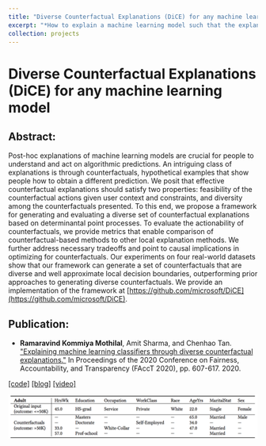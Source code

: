 ```yaml
---
title: "Diverse Counterfactual Explanations (DiCE) for any machine learning model"
excerpt: "*How to explain a machine learning model such that the explanation is truthful to the model and yet interpretable to people?*<br/><img src='/images/dice_small.gif'>" 
collection: projects
---
```


# Diverse Counterfactual Explanations (DiCE) for any machine learning model

## Abstract:
Post-hoc explanations of machine learning models are crucial for people to understand and act on algorithmic predictions. An intriguing class of explanations is through counterfactuals, hypothetical examples that show people how to obtain a different prediction. We posit that effective counterfactual explanations should satisfy two properties: feasibility of the counterfactual actions given user context and constraints, and diversity among the counterfactuals presented. To this end, we propose a framework for generating and evaluating a diverse set of counterfactual explanations based on determinantal point processes. To evaluate the actionability of counterfactuals, we provide metrics that enable comparison of counterfactual-based methods to other local explanation methods. We further address necessary tradeoffs and point to causal implications in optimizing for counterfactuals. Our experiments on four real-world datasets show that our framework can generate a set of counterfactuals that are diverse and well approximate local decision boundaries, outperforming prior approaches to generating diverse counterfactuals. We provide an implementation of the framework at [https://github.com/microsoft/DiCE](https://github.com/microsoft/DiCE).

## Publication:
* __Ramaravind Kommiya Mothilal__, Amit Sharma, and Chenhao Tan. ["Explaining machine learning classifiers through diverse counterfactual explanations."](https://arxiv.org/pdf/1905.07697.pdf) In Proceedings of the 2020 Conference on Fairness, Accountability, and Transparency (FAccT 2020), pp. 607-617. 2020.

[[code]](https://github.com/microsoft/DiCE) [[blog]](https://www.microsoft.com/en-us/research/blog/open-source-library-provides-explanation-for-machine-learning-through-diverse-counterfactuals/) [[video]](https://www.youtube.com/watch?v=zj2NliGD0Lg)

<img src='/images/dice-example.png'>


